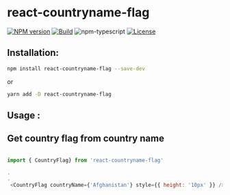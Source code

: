 # react-countryname-flag

[![NPM version][npm-image]][npm-url]
[![Build][github-build]][github-build-url]
![npm-typescript]
[![License][github-license]][github-license-url]

## Installation:

```bash
npm install react-countryname-flag --save-dev
```

or

```bash
yarn add -D react-countryname-flag
```

## Usage :

## Get country flag from country name

```js

import { CountryFlag} from 'react-countryname-flag'

.
.
 <CountryFlag countryName={'Afghanistan'} style={{ height: '10px' }} />


```

[npm-url]: https://www.npmjs.com/package/my-react-typescript-package
[npm-image]: https://img.shields.io/npm/v/my-react-typescript-package
[github-license]: https://img.shields.io/github/license/gapon2401/my-react-typescript-package
[github-license-url]: https://github.com/gapon2401/my-react-typescript-package/blob/master/LICENSE
[github-build]: https://github.com/gapon2401/my-react-typescript-package/actions/workflows/publish.yml/badge.svg
[github-build-url]: https://github.com/gapon2401/my-react-typescript-package/actions/workflows/publish.yml
[npm-typescript]: https://img.shields.io/npm/types/my-react-typescript-package
